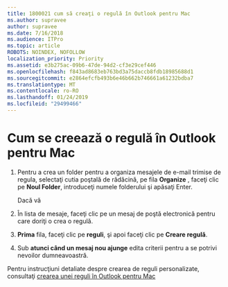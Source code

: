 ```yaml
---
title: 1800021 cum să creaţi o regulă în Outlook pentru Mac
ms.author: supravee
author: supravee
ms.date: 7/16/2018
ms.audience: ITPro
ms.topic: article
ROBOTS: NOINDEX, NOFOLLOW
localization_priority: Priority
ms.assetid: e3b275ac-09b6-47de-94d2-cf3e29cef446
ms.openlocfilehash: f843ad8683eb763bd3a75daccb8fdb18985688d1
ms.sourcegitcommit: e2864efcfb493b6e46b662b746661a61232bdba7
ms.translationtype: MT
ms.contentlocale: ro-RO
ms.lasthandoff: 01/24/2019
ms.locfileid: "29499466"
---
```

# <a name="how-to-create-a-rule-in-outlook-for-mac"></a>Cum se creează o regulă în Outlook pentru Mac

1. Pentru a crea un folder pentru a organiza mesajele de e-mail trimise de regula, selectaţi cutia poştală de rădăcină, pe fila **Organize** , faceţi clic pe **Noul Folder**, introduceţi numele folderului şi apăsaţi Enter.
    
    Dacă vă 
    
2. În lista de mesaje, faceţi clic pe un mesaj de poştă electronică pentru care doriţi o crea o regulă.
    
3. **Prima** fila, faceţi clic pe **reguli**, şi apoi faceţi clic pe **Creare regulă**.
    
4. Sub **atunci când un mesaj nou ajunge** edita criterii pentru a se potrivi nevoilor dumneavoastră. 
    
Pentru instrucţiuni detaliate despre crearea de reguli personalizate, consultaţi [crearea unei reguli în Outlook pentru Mac](https://aka.ms/AA1uy0v)
  

